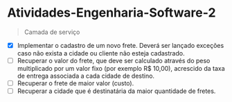 # Atividades-Engenharia-Software-2
 > Camada de serviço
- [x] Implementar o cadastro de um novo frete. Deverá ser lançado exceções caso não 
exista a cidade ou cliente não esteja cadastrado. 
- [ ] Recuperar o valor do frete, que deve ser calculado através do peso multiplicado 
por um valor fixo (por exemplo R$ 10,00), acrescido da taxa de entrega associada 
a cada cidade de destino. 
- [ ] Recuperar o frete de maior valor (custo). 
- [ ] Recuperar a cidade que é destinatária da maior quantidade de fretes. 

